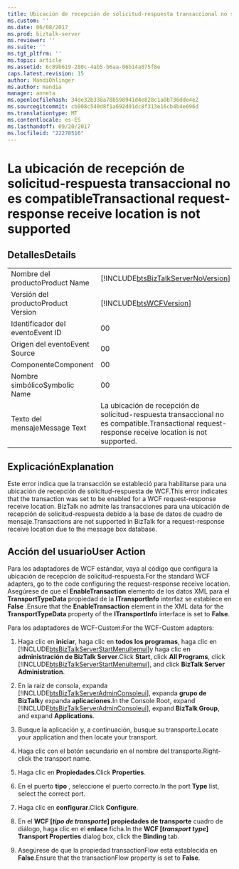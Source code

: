 ```yaml
---
title: Ubicación de recepción de solicitud-respuesta transaccional no se admite | Documentos de Microsoft
ms.custom: ''
ms.date: 06/08/2017
ms.prod: biztalk-server
ms.reviewer: ''
ms.suite: ''
ms.tgt_pltfrm: ''
ms.topic: article
ms.assetid: 6c89b619-280c-4ab5-b6aa-06b14a075f8e
caps.latest.revision: 15
author: MandiOhlinger
ms.author: mandia
manager: anneta
ms.openlocfilehash: 34de32b338a78b598941d4e828c1a0b736dde4e2
ms.sourcegitcommit: cb908c540d8f1a692d01dc8f313e16cb4b4e696d
ms.translationtype: MT
ms.contentlocale: es-ES
ms.lasthandoff: 09/20/2017
ms.locfileid: "22278516"
---
```

# <a name="transactional-request-response-receive-location-is-not-supported"></a><span data-ttu-id="d9c91-102">La ubicación de recepción de solicitud-respuesta transaccional no es compatible</span><span class="sxs-lookup"><span data-stu-id="d9c91-102">Transactional request-response receive location is not supported</span></span>
## <a name="details"></a><span data-ttu-id="d9c91-103">Detalles</span><span class="sxs-lookup"><span data-stu-id="d9c91-103">Details</span></span>  
  
|||  
|-|-|  
|<span data-ttu-id="d9c91-104">Nombre del producto</span><span class="sxs-lookup"><span data-stu-id="d9c91-104">Product Name</span></span>|[!INCLUDE[btsBizTalkServerNoVersion](../includes/btsbiztalkservernoversion-md.md)]|  
|<span data-ttu-id="d9c91-105">Versión del producto</span><span class="sxs-lookup"><span data-stu-id="d9c91-105">Product Version</span></span>|[!INCLUDE[btsWCFVersion](../includes/btswcfversion-md.md)]|  
|<span data-ttu-id="d9c91-106">Identificador del evento</span><span class="sxs-lookup"><span data-stu-id="d9c91-106">Event ID</span></span>|<span data-ttu-id="d9c91-107">0</span><span class="sxs-lookup"><span data-stu-id="d9c91-107">0</span></span>|  
|<span data-ttu-id="d9c91-108">Origen del evento</span><span class="sxs-lookup"><span data-stu-id="d9c91-108">Event Source</span></span>|<span data-ttu-id="d9c91-109">0</span><span class="sxs-lookup"><span data-stu-id="d9c91-109">0</span></span>|  
|<span data-ttu-id="d9c91-110">Componente</span><span class="sxs-lookup"><span data-stu-id="d9c91-110">Component</span></span>|<span data-ttu-id="d9c91-111">0</span><span class="sxs-lookup"><span data-stu-id="d9c91-111">0</span></span>|  
|<span data-ttu-id="d9c91-112">Nombre simbólico</span><span class="sxs-lookup"><span data-stu-id="d9c91-112">Symbolic Name</span></span>|<span data-ttu-id="d9c91-113">0</span><span class="sxs-lookup"><span data-stu-id="d9c91-113">0</span></span>|  
|<span data-ttu-id="d9c91-114">Texto del mensaje</span><span class="sxs-lookup"><span data-stu-id="d9c91-114">Message Text</span></span>|<span data-ttu-id="d9c91-115">La ubicación de recepción de solicitud-respuesta transaccional no es compatible.</span><span class="sxs-lookup"><span data-stu-id="d9c91-115">Transactional request-response receive location is not supported.</span></span>|  
  
## <a name="explanation"></a><span data-ttu-id="d9c91-116">Explicación</span><span class="sxs-lookup"><span data-stu-id="d9c91-116">Explanation</span></span>  
 <span data-ttu-id="d9c91-117">Este error indica que la transacción se estableció para habilitarse para una ubicación de recepción de solicitud-respuesta de WCF.</span><span class="sxs-lookup"><span data-stu-id="d9c91-117">This error indicates that the transaction was set to be enabled for a WCF request-response receive location.</span></span> <span data-ttu-id="d9c91-118">BizTalk no admite las transacciones para una ubicación de recepción de solicitud-respuesta debido a la base de datos de cuadro de mensaje.</span><span class="sxs-lookup"><span data-stu-id="d9c91-118">Transactions are not supported in BizTalk for a request-response receive location due to the message box database.</span></span>  
  
## <a name="user-action"></a><span data-ttu-id="d9c91-119">Acción del usuario</span><span class="sxs-lookup"><span data-stu-id="d9c91-119">User Action</span></span>  
 <span data-ttu-id="d9c91-120">Para los adaptadores de WCF estándar, vaya al código que configura la ubicación de recepción de solicitud-respuesta.</span><span class="sxs-lookup"><span data-stu-id="d9c91-120">For the standard WCF adapters, go to the code configuring the request-response receive location.</span></span> <span data-ttu-id="d9c91-121">Asegúrese de que el **EnableTransaction** elemento de los datos XML para el **TransportTypeData** propiedad de la **ITransportInfo** interfaz se establece en **False** .</span><span class="sxs-lookup"><span data-stu-id="d9c91-121">Ensure that the **EnableTransaction** element in the XML data for the **TransportTypeData** property of the **ITransportInfo** interface is set to **False**.</span></span>  
  
 <span data-ttu-id="d9c91-122">Para los adaptadores de WCF-Custom:</span><span class="sxs-lookup"><span data-stu-id="d9c91-122">For the WCF-Custom adapters:</span></span>  
  
1.  <span data-ttu-id="d9c91-123">Haga clic en **iniciar**, haga clic en **todos los programas**, haga clic en [!INCLUDE[btsBizTalkServerStartMenuItemui](../includes/btsbiztalkserverstartmenuitemui-md.md)]y haga clic en **administración de BizTalk Server**.</span><span class="sxs-lookup"><span data-stu-id="d9c91-123">Click **Start**, click **All Programs**, click [!INCLUDE[btsBizTalkServerStartMenuItemui](../includes/btsbiztalkserverstartmenuitemui-md.md)], and click **BizTalk Server Administration**.</span></span>  
  
2.  <span data-ttu-id="d9c91-124">En la raíz de consola, expanda [!INCLUDE[btsBizTalkServerAdminConsoleui](../includes/btsbiztalkserveradminconsoleui-md.md)], expanda **grupo de BizTalk**y expanda **aplicaciones**.</span><span class="sxs-lookup"><span data-stu-id="d9c91-124">In the Console Root, expand [!INCLUDE[btsBizTalkServerAdminConsoleui](../includes/btsbiztalkserveradminconsoleui-md.md)], expand **BizTalk Group**, and expand **Applications**.</span></span>  
  
3.  <span data-ttu-id="d9c91-125">Busque la aplicación y, a continuación, busque su transporte.</span><span class="sxs-lookup"><span data-stu-id="d9c91-125">Locate your application and then locate your transport.</span></span>  
  
4.  <span data-ttu-id="d9c91-126">Haga clic con el botón secundario en el nombre del transporte.</span><span class="sxs-lookup"><span data-stu-id="d9c91-126">Right-click the transport name.</span></span>  
  
5.  <span data-ttu-id="d9c91-127">Haga clic en **Propiedades**.</span><span class="sxs-lookup"><span data-stu-id="d9c91-127">Click **Properties**.</span></span>  
  
6.  <span data-ttu-id="d9c91-128">En el puerto **tipo** , seleccione el puerto correcto.</span><span class="sxs-lookup"><span data-stu-id="d9c91-128">In the port **Type** list, select the correct port.</span></span>  
  
7.  <span data-ttu-id="d9c91-129">Haga clic en **configurar**.</span><span class="sxs-lookup"><span data-stu-id="d9c91-129">Click **Configure**.</span></span>  
  
8.  <span data-ttu-id="d9c91-130">En el **WCF [***tipo de transporte***] propiedades de transporte** cuadro de diálogo, haga clic en el **enlace** ficha.</span><span class="sxs-lookup"><span data-stu-id="d9c91-130">In the **WCF [***transport type***] Transport Properties** dialog box, click the **Binding** tab.</span></span>  
  
9. <span data-ttu-id="d9c91-131">Asegúrese de que la propiedad transactionFlow está establecida en **False**.</span><span class="sxs-lookup"><span data-stu-id="d9c91-131">Ensure that the transactionFlow property is set to **False**.</span></span>